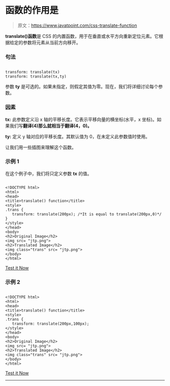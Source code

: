 # 函数的作用是

> 原文：<https://www.javatpoint.com/css-translate-function>

**translate()函数**是 CSS 的内置函数，用于在垂直或水平方向重新定位元素。它根据给定的参数将元素从当前方向移开。

### 句法

```

transform: translate(tx)
transform: translate(tx,ty)

```

参数 **ty** 是可选的。如果未指定，则假定其值为零。现在，我们将详细讨论每个参数。

### 因素

**tx:** 此参数定义沿 x 轴的平移长度。它表示平移向量的横坐标(水平，x 坐标)。如果我们写**翻译(4)**那么就相当于**翻译(4，0)。**

**ty:** 定义 y 轴对应的平移长度。其默认值为 0，在未定义此参数值时使用。

让我们用一些插图来理解这个函数。

### 示例 1

在这个例子中，我们将只定义参数 **tx** 的值。

```

<!DOCTYPE html>
<html>
<head>
<title>translate() function</title>
<style>
.trans {
   transform: translate(200px); /*It is equal to translate(200px,0)*/
}
</style>
</head>
<body>
<h2>Original Image</h2>
<img src= "jtp.png">
<h2>Translated Image</h2>
<img class="trans" src= "jtp.png">
</body>
</html>

```

[Test it Now](https://www.javatpoint.com/oprweb/test.jsp?filename=CSStranslate1)

### 示例 2

```

<!DOCTYPE html>
<html>
<head>
<title>translate() function</title>
<style>
.trans {
   transform: translate(200px,100px); 
</style>
</head>
<body>
<h2>Original Image</h2>
<img src= "jtp.png">
<h2>Translated Image</h2>
<img class="trans" src= "jtp.png">
</body>
</html>

```

[Test it Now](https://www.javatpoint.com/oprweb/test.jsp?filename=CSStranslate2)

* * *